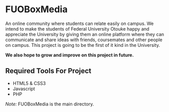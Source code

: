 # FUOBoxMedia
An online community where students can relate easily on campus.
We intend to make the students of Federal University Otouke happy and appreciate the University by giving them an online platform where they can communicate and share ideas with friends, coursemates and other people on campus. This project is going to be the first of it kind in the University.

__We also hope to grow and improve on this project in future.__


## Required Tools For Project
* HTML5 & CSS3
* Javascript
* PHP

*Note:* FUOBoxMedia is the main directory.
